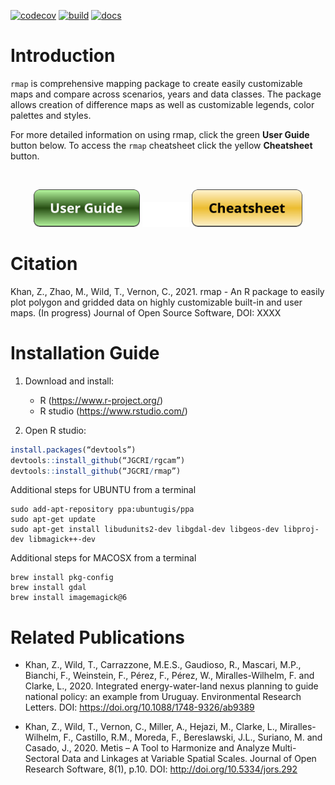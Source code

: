 <!-- badges: start -->
[![codecov](https://codecov.io/gh/JGCRI/rmap/branch/main/graph/badge.svg?token=XQ913U4IYM)](https://codecov.io/gh/JGCRI/rmap) 
[![build](https://github.com/JGCRI/rmap/workflows/build/badge.svg)](https://github.com/JGCRI/rmap/workflows/build/badge.svg)
[![docs](https://github.com/JGCRI/rmap/actions/workflows/docs.yaml/badge.svg?branch=main)](https://github.com/JGCRI/rmap/actions/workflows/docs.yaml)
<!-- badges: end -->


<!-- ------------------------>
<!-- ------------------------>
# <a name="Introduction"></a>Introduction
<!-- ------------------------>
<!-- ------------------------>

`rmap` is comprehensive mapping package to create easily customizable maps and compare across scenarios, years and data classes. The package allows creation of difference maps as well as customizable legends, color palettes and styles.

For more detailed information on using rmap, click the green **User Guide** button below. 
To access the `rmap` cheatsheet click the yellow **Cheatsheet** button.

<br>

<p align="center">
<a href="https://jgcri.github.io/rmap/articles/vignette_map.html" target="_blank"><img src="https://github.com/JGCRI/jgcricolors/blob/main/vignettes/button_user_guide.PNG?raw=true" alt="https://jgcri.github.io/rmap/articles/vignette_map.html" height="60"/></a>
<img src="https://github.com/JGCRI/jgcricolors/blob/main/vignettes/button_divider.PNG?raw=true" height="40"/>
<a href="https://jgcri.github.io/rmap/cheatsheet_progress.pdf" target="_blank"><img src="https://github.com/JGCRI/jgcricolors/blob/main/vignettes/button_cheatsheet.PNG?raw=true" alt="https://jgcri.github.io/rmap/cheatsheet_progress.pdf" height="60"/></a>
</p>


<!-- ------------------------>
<!-- ------------------------>
# <a name="Citation"></a>Citation
<!-- ------------------------>
<!-- ------------------------>

Khan, Z., Zhao, M., Wild, T., Vernon, C., 2021. rmap - An R package to easily plot polygon and gridded data on highly customizable built-in and user maps. (In progress) Journal of Open Source Software, DOI: XXXX

<!-- ------------------------>
<!-- ------------------------>
# <a name="InstallGuide"></a>Installation Guide
<!-- ------------------------>
<!-- ------------------------>

1. Download and install:
    - R (https://www.r-project.org/)
    - R studio (https://www.rstudio.com/)  
    
    
2. Open R studio:

```r
install.packages(“devtools”)
devtools::install_github(“JGCRI/rgcam”)
devtools::install_github(“JGCRI/rmap”)
```

Additional steps for UBUNTU from a terminal
```
sudo add-apt-repository ppa:ubuntugis/ppa
sudo apt-get update
sudo apt-get install libudunits2-dev libgdal-dev libgeos-dev libproj-dev libmagick++-dev
```

Additional steps for MACOSX from a terminal
```
brew install pkg-config
brew install gdal
brew install imagemagick@6
```

<!-- ------------------------>
<!-- ------------------------>
# <a name="Publications"></a>Related Publications
<!-- ------------------------>
<!-- ------------------------>

- Khan, Z., Wild, T., Carrazzone, M.E.S., Gaudioso, R., Mascari, M.P., Bianchi, F., Weinstein, F., Pérez, F., Pérez, W., Miralles-Wilhelm, F. and Clarke, L., 2020. Integrated energy-water-land nexus planning to guide national policy: an example from Uruguay. Environmental Research Letters. DOI: https://doi.org/10.1088/1748-9326/ab9389

- Khan, Z., Wild, T., Vernon, C., Miller, A., Hejazi, M., Clarke, L., Miralles-Wilhelm, F., Castillo, R.M., Moreda, F., Bereslawski, J.L., Suriano, M. and Casado, J., 2020. Metis – A Tool to Harmonize and Analyze Multi-Sectoral Data and Linkages at Variable Spatial Scales. Journal of Open Research Software, 8(1), p.10. DOI: http://doi.org/10.5334/jors.292

  
